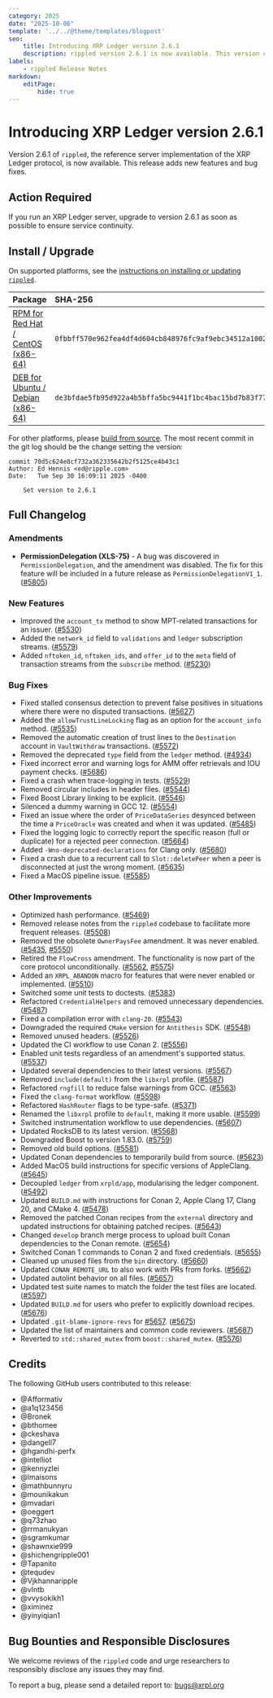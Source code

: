 ```yaml
---
category: 2025
date: "2025-10-06"
template: '../../@theme/templates/blogpost'
seo:
    title: Introducing XRP Ledger version 2.6.1
    description: rippled version 2.6.1 is now available. This version contains various bug fixes and minor improvements.
labels:
    - rippled Release Notes
markdown:
    editPage:
        hide: true
---
```

# Introducing XRP Ledger version 2.6.1

Version 2.6.1 of `rippled`, the reference server implementation of the XRP Ledger protocol, is now available. This release adds new features and bug fixes.


## Action Required

If you run an XRP Ledger server, upgrade to version 2.6.1 as soon as possible to ensure service continuity.


## Install / Upgrade

On supported platforms, see the [instructions on installing or updating `rippled`](../../docs/infrastructure/installation/index.md).

| Package | SHA-256 |
|:--------|:--------|
| [RPM for Red Hat / CentOS (x86-64)](https://repos.ripple.com/repos/rippled-rpm/stable/rippled-2.6.1-1.el9.x86_64.rpm) | `0fbbff570e962fea4df4d604cb848976fc9af9ebc34512a1002eb4866549850d` |
| [DEB for Ubuntu / Debian (x86-64)](https://repos.ripple.com/repos/rippled-deb/pool/stable/rippled_2.6.1-1_amd64.deb) | `de3bfdae5fb95d922a4b5bffa5bc9441f1bc4bac15bd7b83f77f14166c65bb7e` |

For other platforms, please [build from source](https://github.com/XRPLF/rippled/blob/master/BUILD.md). The most recent commit in the git log should be the change setting the version:

```text
commit 70d5c624e8cf732a362335642b2f5125ce4b43c1
Author: Ed Hennis <ed@ripple.com>
Date:   Tue Sep 30 16:09:11 2025 -0400

    Set version to 2.6.1
```


## Full Changelog

### Amendments

- **PermissionDelegation (XLS-75)** - A bug was discovered in `PermissionDelegation`, and the amendment was disabled. The fix for this feature will be included in a future release as `PermissionDelegationV1_1`. ([#5805](https://github.com/XRPLF/rippled/pull/5805))


### New Features

- Improved the `account_tx` method to show MPT-related transactions for an issuer. ([#5530](https://github.com/XRPLF/rippled/pull/5530))
- Added the `network_id` field to `validations` and `ledger` subscription streams. ([#5579](https://github.com/XRPLF/rippled/pull/5579))
- Added `nftoken_id`, `nftoken_ids`, and `offer_id` to the `meta` field of transaction streams from the `subscribe` method. ([#5230](https://github.com/XRPLF/rippled/pull/5230))


### Bug Fixes

- Fixed stalled consensus detection to prevent false positives in situations where there were no disputed transactions. ([#5627](https://github.com/XRPLF/rippled/pull/5627))
- Added the `allowTrustLineLocking` flag as an option for the `account_info` method. ([#5535](https://github.com/XRPLF/rippled/pull/5525))
- Removed the automatic creation of trust lines to the `Destination` account in `VaultWithdraw` transactions. ([#5572](https://github.com/XRPLF/rippled/pull/5572))
- Removed the deprecated `type` field from the `ledger` method. ([#4934](https://github.com/XRPLF/rippled/pull/4934))
- Fixed incorrect error and warning logs for AMM offer retrievals and IOU payment checks. ([#5686](https://github.com/XRPLF/rippled/pull/5686))
- Fixed a crash when trace-logging in tests. ([#5529](https://github.com/XRPLF/rippled/pull/5529))
- Removed circular includes in header files. ([#5544](https://github.com/XRPLF/rippled/pull/5544))
- Fixed Boost Library linking to be explicit. ([#5546](https://github.com/XRPLF/rippled/pull/5546))
- Silenced a dummy warning in GCC 12. ([#5554](https://github.com/XRPLF/rippled/pull/5554))
- Fixed an issue where the order of `PriceDataSeries` desynced between the time a `PriceOracle` was created and when it was updated. ([#5485](https://github.com/XRPLF/rippled/pull/5485))
- Fixed the logging logic to correctly report the specific reason (full or duplicate) for a rejected peer connection. ([#5664](https://github.com/XRPLF/rippled/pull/5664))
- Added `-Wno-deprecated-declarations` for Clang only. ([#5680](https://github.com/XRPLF/rippled/pull/5680))
- Fixed a crash due to a recurrent call to `Slot::deletePeer` when a peer is disconnected at just the wrong moment. ([#5635](https://github.com/XRPLF/rippled/pull/5635))
- Fixed a MacOS pipeline issue. ([#5585](https://github.com/XRPLF/rippled/pull/5585))


### Other Improvements

- Optimized hash performance. ([#5469](https://github.com/XRPLF/rippled/pull/5469))
- Removed release notes from the `rippled` codebase to facilitate more frequent releases. ([#5508](https://github.com/XRPLF/rippled/pull/5508))
- Removed the obsolete `OwnerPaysFee` amendment. It was never enabled. ([#5435](https://github.com/XRPLF/rippled/pull/5435), [#5550](https://github.com/XRPLF/rippled/pull/5550))
- Retired the `FlowCross` amendment. The functionality is now part of the core protocol unconditionally. ([#5562](https://github.com/XRPLF/rippled/pull/5562), [#5575](https://github.com/XRPLF/rippled/pull/5575))
- Added an `XRPL_ABANDON` macro for features that were never enabled or implemented. ([#5510](https://github.com/XRPLF/rippled/pull/5510))
- Switched some unit tests to doctests. ([#5383](https://github.com/XRPLF/rippled/pull/5383))
- Refactored `CredentialHelpers` and removed unnecessary dependencies. ([#5487](https://github.com/XRPLF/rippled/pull/5487))
- Fixed a compilation error with `clang-20`. ([#5543](https://github.com/XRPLF/rippled/pull/5543))
- Downgraded the required `CMake` version for `Antithesis` SDK. ([#5548](https://github.com/XRPLF/rippled/pull/5548))
- Removed unused headers. ([#5526](https://github.com/XRPLF/rippled/pull/5526))
- Updated the CI workflow to use Conan 2. ([#5556](https://github.com/XRPLF/rippled/pull/5556))
- Enabled unit tests regardless of an amendment's supported status. ([#5537](https://github.com/XRPLF/rippled/pull/5537))
- Updated several dependencies to their latest versions. ([#5567](https://github.com/XRPLF/rippled/pull/5567))
- Removed `include(default)` from the `libxrpl` profile. ([#5587](https://github.com/XRPLF/rippled/pull/5587))
- Refactored `rngfill` to reduce false warnings from GCC. ([#5563](https://github.com/XRPLF/rippled/pull/5563))
- Fixed the `clang-format` workflow. ([#5598](https://github.com/XRPLF/rippled/pull/5598))
- Refactored `HashRouter` flags to be type-safe. ([#5371](https://github.com/XRPLF/rippled/pull/5371))
- Renamed the `libxrpl` profile to `default`, making it more usable. ([#5599](https://github.com/XRPLF/rippled/pull/5599))
- Switched instrumentation workflow to use dependencies. ([#5607](https://github.com/XRPLF/rippled/pull/5607))
- Updated RocksDB to its latest version. ([#5568](https://github.com/XRPLF/rippled/pull/5568))
- Downgraded Boost to version 1.83.0. ([#5759](https://github.com/XRPLF/rippled/pull/5759))
- Removed old build options. ([#5581](https://github.com/XRPLF/rippled/pull/5581))
- Updated Conan dependencies to temporarily build from source. ([#5623](https://github.com/XRPLF/rippled/pull/5623))
- Added MacOS build instructions for specific versions of AppleClang. ([#5645](https://github.com/XRPLF/rippled/pull/5645))
- Decoupled `ledger` from `xrpld/app`, modularising the ledger component. ([#5492](https://github.com/XRPLF/rippled/pull/5492))
- Updated `BUILD.md` with instructions for Conan 2, Apple Clang 17, Clang 20, and CMake 4. ([#5478](https://github.com/XRPLF/rippled/pull/5478))
- Removed the patched Conan recipes from the `external` directory and updated instructions for obtaining patched recipes. ([#5643](https://github.com/XRPLF/rippled/pull/5643))
- Changed `develop` branch merge process to upload built Conan dependencies to the Conan remote. ([#5654](https://github.com/XRPLF/rippled/pull/5654))
- Switched Conan 1 commands to Conan 2 and fixed credentials. ([#5655](https://github.com/XRPLF/rippled/pull/5655))
- Cleaned up unused files from the `bin` directory. ([#5660](https://github.com/XRPLF/rippled/pull/5660))
- Updated `CONAN_REMOTE_URL` to also work with PRs from forks. ([#5662](https://github.com/XRPLF/rippled/pull/5662))
- Updated autolint behavior on all files. ([#5657](https://github.com/XRPLF/rippled/pull/5657))
- Updated test suite names to match the folder the test files are located. ([#5597](https://github.com/XRPLF/rippled/pull/5597))
- Updated `BUILD.md` for users who prefer to explicitly download recipes. ([#5676](https://github.com/XRPLF/rippled/pull/5676))
- Updated `.git-blame-ignore-revs` for [#5657](https://github.com/XRPLF/rippled/pull/5657). ([#5675](https://github.com/XRPLF/rippled/pull/5675))
- Updated the list of maintainers and common code reviewers. ([#5687](https://github.com/XRPLF/rippled/pull/5687))
- Reverted to `std::shared_mutex` from `boost::shared_mutex`. ([#5576](https://github.com/XRPLF/rippled/pull/5576))


## Credits

The following GitHub users contributed to this release:

- @Afformativ
- @a1q123456
- @Bronek
- @bthomee
- @ckeshava
- @dangell7
- @hgandhi-perfx
- @intelliot
- @kennyzlei
- @lmaisons
- @mathbunnyru
- @mounikakun
- @mvadari
- @oeggert
- @q73zhao
- @rrmanukyan
- @sgramkumar
- @shawnxie999
- @shichengripple001
- @Tapanito
- @tequdev
- @Vjkhannaripple
- @vlntb
- @vvysokikh1
- @ximinez
- @yinyiqian1


## Bug Bounties and Responsible Disclosures

We welcome reviews of the `rippled` code and urge researchers to responsibly disclose any issues they may find.

To report a bug, please send a detailed report to: <bugs@xrpl.org>